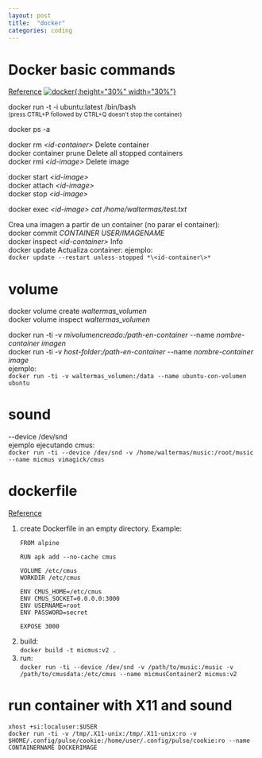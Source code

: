 ```yaml
---
layout: post
title:  "docker"
categories: coding
---
```

# Docker basic commands  
[Reference](https://docs.docker.com/engine/reference/commandline/docker/)
[![docker](/wjekyll/assets/images/docker.png){:height="30%" width="30%"}](https://docs.docker.com/engine/reference/commandline/docker/)

docker run -t -i ubuntu:latest /bin/bash  
<sub>(press CTRL+P followed by CTRL+Q doesn't stop the container)</sub>

docker ps -a  

docker rm *\<id-container\>*  Delete container  
docker container prune  Delete all stopped containers  
docker rmi *\<id-image\>*  Delete image


docker start *\<id-image\>*  
docker attach *\<id-image\>*  
docker stop *\<id-image\>*

docker exec *\<id-image\> cat /home/waltermas/test.txt*

Crea una imagen a partir de un container (no parar el container):  
docker commit *CONTAINER USER/IMAGENAME*  
docker inspect *\<id-container\>*  Info  
docker update  Actualiza container: ejemplo:  
`docker update --restart unless-stopped *\<id-container\>*`

# volume  
docker volume create *waltermas_volumen*  
docker volume inspect *waltermas_volumen*

docker run -ti -v *mivolumencreado:/path-en-container* --name *nombre-container imagen*  
docker run -ti -v *host-folder:/path-en-container* --name *nombre-container image*  
ejemplo:  
`docker run -ti -v waltermas_volumen:/data --name ubuntu-con-volumen ubuntu`
	
# sound
--device /dev/snd  
ejemplo ejecutando cmus:  
`docker run -ti --device /dev/snd -v /home/waltermas/music:/root/music --name micmus vimagick/cmus`

# dockerfile
[Reference](https://docs.docker.com/engine/reference/builder/ "dockerfile reference")
1. create Dockerfile in an empty directory. Example:  
	```
	FROM alpine
	
	RUN apk add --no-cache cmus
	
	VOLUME /etc/cmus
	WORKDIR /etc/cmus
	
	ENV CMUS_HOME=/etc/cmus
	ENV CMUS_SOCKET=0.0.0.0:3000
	ENV USERNAME=root
	ENV PASSWORD=secret
	
	EXPOSE 3000
	```
2. build:  
`docker build -t micmus:v2 .`
3. run:  
`docker run -ti --device /dev/snd -v /path/to/music:/music -v /path/to/cmusdata:/etc/cmus --name micmusContainer2 micmus:v2`

# run container with X11 and sound
```
xhost +si:localuser:$USER
docker run -ti -v /tmp/.X11-unix:/tmp/.X11-unix:ro -v $HOME/.config/pulse/cookie:/home/user/.config/pulse/cookie:ro --name CONTAINERNAME DOCKERIMAGE
```
